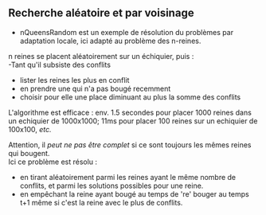 ## Recherche aléatoire et par voisinage

- nQueensRandom est un exemple de résolution du problèmes par adaptation locale, ici adapté au problème des n-reines.

n reines se placent  aléatoirement sur un échiquier, puis :<br>
-Tant qu'il subsiste des conflits
 - lister les reines les plus en conflit
 - en prendre une qui n'a pas bougé recemment
 - choisir pour elle une place diminuant au plus la somme des conflits

L'algorithme est efficace :  env. 1.5 secondes pour placer 1000 reines dans un echiquier de 1000x1000; 11ms pour placer 100 reines sur un echiquier de 100x100, *etc.*

Attention, il *peut ne pas être complet* si ce sont toujours les mêmes reines qui bougent.<br>
Ici ce problème est résolu  :
- en tirant aléatoirement parmi les reines ayant le même nombre de conflits, et parmi les solutions possibles pour une reine.
- en empêchant la reine ayant bougé au temps  de 're' bouger au temps t+1 même si c'est la reine avec le plus de conflits.

